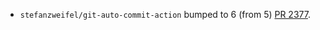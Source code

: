 * `stefanzweifel/git-auto-commit-action` bumped to 6 (from 5) [PR 2377](https://github.com/provenance-io/provenance/pull/2377).
